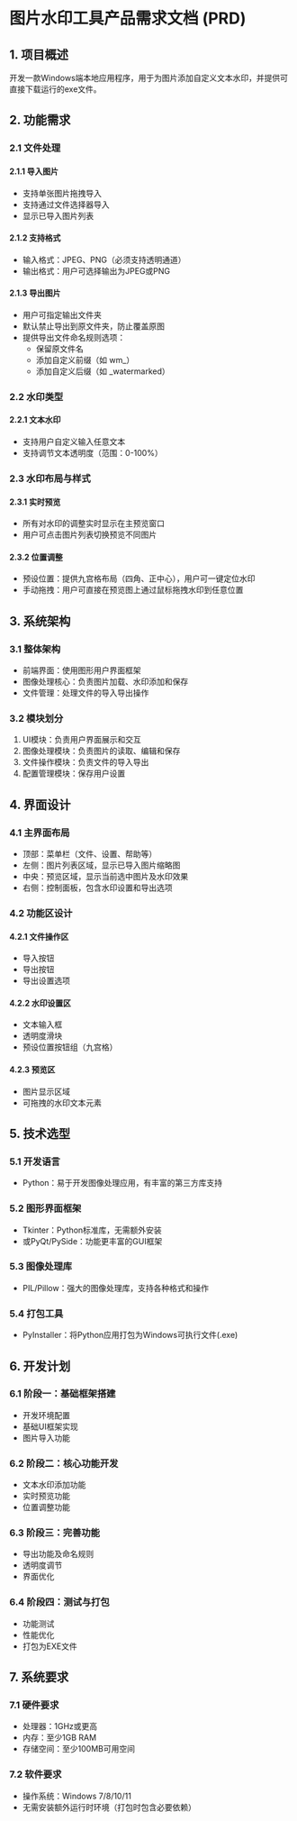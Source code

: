 # 图片水印工具产品需求文档 (PRD)

## 1. 项目概述
开发一款Windows端本地应用程序，用于为图片添加自定义文本水印，并提供可直接下载运行的exe文件。

## 2. 功能需求

### 2.1 文件处理

#### 2.1.1 导入图片
- 支持单张图片拖拽导入
- 支持通过文件选择器导入
- 显示已导入图片列表

#### 2.1.2 支持格式
- 输入格式：JPEG、PNG（必须支持透明通道）
- 输出格式：用户可选择输出为JPEG或PNG

#### 2.1.3 导出图片
- 用户可指定输出文件夹
- 默认禁止导出到原文件夹，防止覆盖原图
- 提供导出文件命名规则选项：
  - 保留原文件名
  - 添加自定义前缀（如 wm_）
  - 添加自定义后缀（如 _watermarked）

### 2.2 水印类型

#### 2.2.1 文本水印
- 支持用户自定义输入任意文本
- 支持调节文本透明度（范围：0-100%）

### 2.3 水印布局与样式

#### 2.3.1 实时预览
- 所有对水印的调整实时显示在主预览窗口
- 用户可点击图片列表切换预览不同图片

#### 2.3.2 位置调整
- 预设位置：提供九宫格布局（四角、正中心），用户可一键定位水印
- 手动拖拽：用户可直接在预览图上通过鼠标拖拽水印到任意位置

## 3. 系统架构

### 3.1 整体架构
- 前端界面：使用图形用户界面框架
- 图像处理核心：负责图片加载、水印添加和保存
- 文件管理：处理文件的导入导出操作

### 3.2 模块划分
1. UI模块：负责用户界面展示和交互
2. 图像处理模块：负责图片的读取、编辑和保存
3. 文件操作模块：负责文件的导入导出
4. 配置管理模块：保存用户设置

## 4. 界面设计

### 4.1 主界面布局
- 顶部：菜单栏（文件、设置、帮助等）
- 左侧：图片列表区域，显示已导入图片缩略图
- 中央：预览区域，显示当前选中图片及水印效果
- 右侧：控制面板，包含水印设置和导出选项

### 4.2 功能区设计

#### 4.2.1 文件操作区
- 导入按钮
- 导出按钮
- 导出设置选项

#### 4.2.2 水印设置区
- 文本输入框
- 透明度滑块
- 预设位置按钮组（九宫格）

#### 4.2.3 预览区
- 图片显示区域
- 可拖拽的水印文本元素

## 5. 技术选型

### 5.1 开发语言
- Python：易于开发图像处理应用，有丰富的第三方库支持

### 5.2 图形界面框架
- Tkinter：Python标准库，无需额外安装
- 或PyQt/PySide：功能更丰富的GUI框架

### 5.3 图像处理库
- PIL/Pillow：强大的图像处理库，支持各种格式和操作

### 5.4 打包工具
- PyInstaller：将Python应用打包为Windows可执行文件(.exe)

## 6. 开发计划

### 6.1 阶段一：基础框架搭建
- 开发环境配置
- 基础UI框架实现
- 图片导入功能

### 6.2 阶段二：核心功能开发
- 文本水印添加功能
- 实时预览功能
- 位置调整功能

### 6.3 阶段三：完善功能
- 导出功能及命名规则
- 透明度调节
- 界面优化

### 6.4 阶段四：测试与打包
- 功能测试
- 性能优化
- 打包为EXE文件

## 7. 系统要求

### 7.1 硬件要求
- 处理器：1GHz或更高
- 内存：至少1GB RAM
- 存储空间：至少100MB可用空间

### 7.2 软件要求
- 操作系统：Windows 7/8/10/11
- 无需安装额外运行时环境（打包时包含必要依赖）